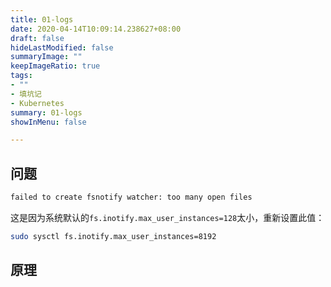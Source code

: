 ```yaml
---
title: 01-logs
date: 2020-04-14T10:09:14.238627+08:00
draft: false
hideLastModified: false
summaryImage: ""
keepImageRatio: true
tags:
- ""
- 填坑记
- Kubernetes
summary: 01-logs
showInMenu: false

---
```


## 问题

```bash
failed to create fsnotify watcher: too many open files
```

这是因为系统默认的`fs.inotify.max_user_instances=128`太小，重新设置此值：

```bash
sudo sysctl fs.inotify.max_user_instances=8192
```

## 原理
